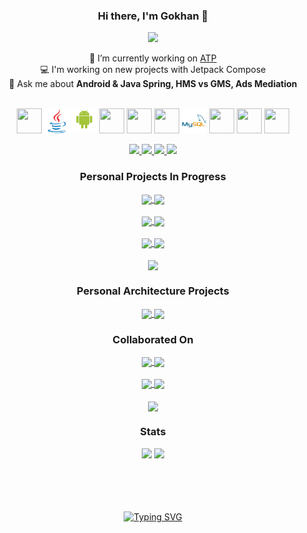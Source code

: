 <h3 align="center">Hi there, I'm Gokhan 👋</h3>
<p align="center">
	<a href="https://yilmazgokhan.github.io/">
		<img src="https://readme-typing-svg.herokuapp.com?font=Fira%20Code&lines=From+Earth+%3A);Android+%26+Backend+developer;Open+source+lover&center=true&width=440&height=45&color=f75c7e&vCenter=true&size=26"/>
	</a>
</p>
<p align="center">
🔭 I’m currently working on <a href="https://www.linkedin.com/company/atatechnologyplatforms/">ATP</a>
	<br/>💻 I'm working on new projects with Jetpack Compose<br/>💬 Ask me about <b>Android & Java Spring, HMS vs GMS, Ads Mediation</b>
</p>
<br/>
<div style="display: inline_block" align="center">
	<img align="center" height="40" width="40" src="https://www.vectorlogo.zone/logos/kotlinlang/kotlinlang-icon.svg"/>
	<img align="center" height="40" width="40" src="https://raw.githubusercontent.com/devicons/devicon/master/icons/java/java-original.svg"/>
	<img align="center" height="40" width="40" src="https://raw.githubusercontent.com/devicons/devicon/master/icons/android/android-original-wordmark.svg"/>
	<img align="center" height="40" width="40" src="https://www.vectorlogo.zone/logos/springio/springio-icon.svg"/>
	<img align="center" height="40" width="40" src="https://www.vectorlogo.zone/logos/firebase/firebase-icon.svg"/>
	<img align="center" height="40" width="40" src="https://www.vectorlogo.zone/logos/git-scm/git-scm-icon.svg"/>
	<img align="center" height="40" width="40" src="https://raw.githubusercontent.com/devicons/devicon/master/icons/mysql/mysql-original-wordmark.svg"/>
	<img align="center" height="40" width="40" src="https://www.vectorlogo.zone/logos/getpostman/getpostman-icon.svg"/>
	<img align="center" height="40" width="40" src="https://www.vectorlogo.zone/logos/jenkins/jenkins-icon.svg"/>
	<img align="center" height="40" width="40" src="https://cdn.worldvectorlogo.com/logos/adobe-xd.svg"/>
	<br/>
	<br/>
	<div align="center">
		<a href="mailto:yilmazgokhan@yahoo.com">
			<img src="https://img.shields.io/badge/-mail-%23333?style=for-the-badge&logo=hotmail&logoColor=white" target="_blank"/>
		</a>
		<a href="https://www.linkedin.com/in/yilmaz-gokhan/" target="_blank">
			<img src="https://img.shields.io/badge/-LinkedIn-%230077B5?style=for-the-badge&logo=linkedin&logoColor=white" target="_blank"/>
		</a>
		<a href="https://yilmazgokhan.medium.com" target="_blank">
			<img src="https://img.shields.io/badge/-Medium-%23333?style=for-the-badge&logo=medium&logoColor=white" target="_blank"/>
		</a>
		<a href="https://yilmazgokhan.github.io" target="_blank">
			<img src="https://img.shields.io/badge/-Personal%20website-%230077B5?style=for-the-badge&logoColor=white" target="_blank"/>
		</a>
	</div>
	<h3 align="center">Personal Projects In Progress</h3>
	<a href="https://github.com/yilmazgokhan/Il-Bil">
		<img align="center" src="https://github-readme-stats.vercel.app/api/pin/?username=yilmazgokhan&repo=Il-Bil&theme=dark"/>
	</a>
	<a href="https://github.com/yilmazgokhan/Track-Corona">
		<img align="center" src="https://github-readme-stats.vercel.app/api/pin/?username=yilmazgokhan&repo=Track-Corona&theme=dark"/>
	</a>
	<br/>
	<br/>
	<a href="https://github.com/yilmazgokhan/Super-Heroes">
		<img align="center" src="https://github-readme-stats.vercel.app/api/pin/?username=yilmazgokhan&repo=Super-Heroes&theme=dark"/>
	</a>
	<a href="https://github.com/yilmazgokhan/ISS-Detector">
		<img align="center" src="https://github-readme-stats.vercel.app/api/pin/?username=yilmazgokhan&repo=ISS-Detector&theme=dark"/>
	</a>
	<br/>
	<br/>
	<a href="https://github.com/yilmazgokhan/Compose-Playground">
		<img align="center" src="https://github-readme-stats.vercel.app/api/pin/?username=yilmazgokhan&repo=Compose-Playground&theme=merko"/>
	</a>
	<a href="https://github.com/yilmazgokhan/iDine">
		<img align="center" src="https://github-readme-stats.vercel.app/api/pin/?username=yilmazgokhan&repo=iDine&theme=merko"/>
	</a>
	<br/>
	<br/>
	<a href="https://github.com/yilmazgokhan/Compose-Firebase">
		<img align="center" src="https://github-readme-stats.vercel.app/api/pin/?username=yilmazgokhan&repo=Compose-Firebase&theme=merko"/>
	</a>
	<br/>
	<h3 align="center">Personal Architecture Projects</h3>
	<a href="https://github.com/yilmazgokhan/Kotlin-MVVM-Base-Architecture">
		<img align="center" src="https://github-readme-stats.vercel.app/api/pin/?username=yilmazgokhan&repo=Kotlin-MVVM-Base-Architecture&theme=dark"/>
	</a>
	<a href="https://github.com/yilmazgokhan/Spring-Boot-Base-Architecture">
		<img align="center" src="https://github-readme-stats.vercel.app/api/pin/?username=yilmazgokhan&repo=Spring-Boot-Base-Architecture&theme=dark"/>
	</a>
	<br/>
	<h3 align="center">Collaborated On</h3>
	<a href="https://github.com/Explore-In-HMS/huawei.ads.admob_mediation">
		<img align="center" src="https://github-readme-stats.vercel.app/api/pin/?username=Explore-In-HMS&repo=huawei.ads.admob_mediation&theme=dark"/>
	</a>
	<a href="https://github.com/Explore-In-HMS/huawei.ads.mopub_mediation">
		<img align="center" src="https://github-readme-stats.vercel.app/api/pin/?username=Explore-In-HMS&repo=huawei.ads.mopub_mediation&theme=dark"/>
	</a>
	<br/>
	<br/>
	<a href="https://github.com/Explore-In-HMS/huawei.ads.ironsource_mediation">
		<img align="center" src="https://github-readme-stats.vercel.app/api/pin/?username=Explore-In-HMS&repo=huawei.ads.ironsource_mediation&theme=dark"/>
	</a>
	<a href="https://github.com/Explore-In-HMS/huawei.ads.smartad.headerbidding">
		<img align="center" src="https://github-readme-stats.vercel.app/api/pin/?username=Explore-In-HMS&repo=huawei.ads.smartad.headerbidding&theme=dark"/>
	</a>
	<br/>
	<br/>
	<a href="https://github.com/BAU-COOP4423/P1-Movie-App">
		<img align="center" src="https://github-readme-stats.vercel.app/api/pin/?username=BAU-COOP4423&repo=P1-Movie-App&theme=dark"/>
	</a>
	<br/>
	<h3 align="center">Stats</h3>
	<img height="180em" src="https://github-readme-stats.vercel.app/api?username=yilmazgokhan&show_icons=true&theme=dark&include_all_commits=true&count_private=true"/>
	<img height="180em" src="https://github-readme-stats.vercel.app/api/top-langs/?username=yilmazgokhan&layout=compact&hide=Shaderlab,SCSS,HLSL,Less&langs_count=6&theme=dark"/>
	<br/>
	<br/>
	<br/>
	<br/>
	<br/>
	<p align="center">
		<a href="https://yilmazgokhan.github.io/">
			<img src="https://readme-typing-svg.herokuapp.com?font=Anton&lines=May+the+Force+be+with+you&center=true&width=440&height=45&color=f75c7e&vCenter=true&size=24" alt="Typing SVG"/>
		</a>
	</p>
</div>
